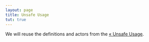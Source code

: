 ```yaml
---
layout: page
title: Unsafe Usage
tut: true
---
```


We will reuse the definitions and actors from the [&laquo;&nbsp;Unsafe Usage](unsafe.html).










